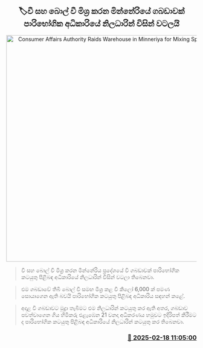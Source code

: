 <p align='center'><b><h2 align='center' title='Consumer Affairs Authority Raids Warehouse in Minneriya for Mixing Spoiled Paddy'>🏷වී සහ බොල් වී මිශ්‍ර කරන මින්නේරියේ ගබඩාවක් පාරිභෝගික අධිකාරියේ නිලධාරින් විසින් වටලයි</h2></b></p>
<p align='center'><img src='https://helakuru.sgp1.cdn.digitaloceanspaces.com/esana/images/lib/wee.jpg' width='600' alt='Consumer Affairs Authority Raids Warehouse in Minneriya for Mixing Spoiled Paddy'></p>

> වී සහ බොල් වී මිශ්‍ර කරන මින්නේරිය ප්‍රදේශයේ වී ගබඩාවක් පාරිභෝගික කටයුතු පිළිබඳ අධිකාරියේ නිලධාරින් විසින් වටලා තිබෙනවා.

> එම ගබඩාවේ තිබී බොල් වී සමඟ මිශ්‍ර කළ වී කිලෝ 6,000 ක් පමණ සොයාගෙන ඇති බවයි පාරිභෝගික කටයුතු පිළිබඳ අධිකාරිය සඳහන් කළේ.

> අදාළ වී ගබඩාවට මුද්‍රා තැබීමට එම නිලධාරින් කටයුතු කර ඇති අතර, ගබඩාව පවත්වාගෙන ගිය හිමිකරු එළැඹෙන 21 වනදා අධිකරණය හමුවට ඉදිරිපත් කිරීමට ද පාරිභෝගික කටයුතු පිළිබඳ අධිකාරියේ නිලධාරින් කටයුතු කර තිබෙනවා.



<h3 align='right'><a href='https://www.helakuru.lk/esana/p/107574/'>📅 2025-02-18 11:05:00</a></h3>
